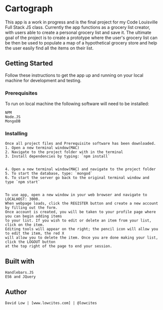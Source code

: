 # Cartograph

This app is a work in progress and is the final project for my Code Louisville Full Stack JS
class. Currently the app functions as a grocery list creator, with users able to create a personal
grocery list and save it. The ultimate goal of the project is to create a prototype where the
user's grocery list can be then be used to populate a map of a hypothetical grocery store and 
help the user easily find all the items on their list.

## Getting Started

Follow these instructions to get the app up and running on your local machine for development and testing.

### Prerequisites

To run on local machine the following software will need to be installed:
	
	NPM
	Node.JS
	MongoDB
	

### Installing
	Once all project files and Prerequisite software has been downloaded.
	1. Open a new terminal window(MAC)
	2. Navigate to the project folder with in the terminal
	3. Install dependencies by typing: `npm install`
	 

	4. Open a new terminal window(MAC) and navigate to the project folder
	5. To start the database, type: `mongod`
	6. To start the server go back to the original terminal window and type `npm start`
	

	To use app, open a new window in your web browser and navigate to LOCALHOST: 3000.
	When webpage loads, click the REGISTER button and create a new account by filling out the form.
	Once account is created, you will be taken to your profile page where you can begin adding items
	to your list. If you wish to edit or delete an item from your list, click on the item. 
	Editing tools will appear on the right; the pencil icon will allow you to edit the item, the red X
	will allow you to delete the item. Once you are done making your list, click the LOGOUT button
	at the top right of the page to end your session.

## Built with
	Handlebars.JS
	ES6 and JQuery

## Author
	David Low | [www.lowcites.com] | @lowcites